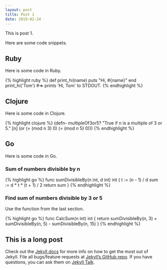 ```yaml
---
layout: post
title: Post 1
date: 2019-02-24
---
```


This is post 1.

Here are some code snippets.

## Ruby

Here is some code in Ruby.

{% highlight ruby %}
def print_hi(name)
  puts "Hi, #{name}"
end
print_hi('Tom')
#=> prints 'Hi, Tom' to STDOUT.
{% endhighlight %}

## Clojure

Here is some code in Clojure.

{% highlight clojure %}
(defn- multipleOf3or5?
  "True if n is a multiple of 3 or 5."
  [n]
  (or (= (mod n 3) 0)
      (= (mod n 5) 0)))
{% endhighlight %}

## Go

Here is some code in Go.

### Sum of numbers divisible by n

{% highlight go %}
func sumDivisibleBy(n int, d int) int {
	t := (n - 1) / d
	sum := d * t * (t + 1) / 2
	return sum
}
{% endhighlight %}

### Find sum of numbers divisible by 3 or 5

Use the function from the last section.

{% highlight go %}
func CalcSum(n int) int {
	return sumDivisibleBy(n, 3) + sumDivisibleBy(n, 5) - sumDivisibleBy(n, 15)
}
{% endhighlight %}

## This is a long post

Check out the [Jekyll docs][jekyll-docs] for more info on how to get the most
out of Jekyll. File all bugs/feature requests at [Jekyll’s GitHub
repo][jekyll-gh]. If you have questions, you can ask them on [Jekyll
Talk][jekyll-talk].

[jekyll-docs]: https://jekyllrb.com/docs/home
[jekyll-gh]:   https://github.com/jekyll/jekyll
[jekyll-talk]: https://talk.jekyllrb.com/

